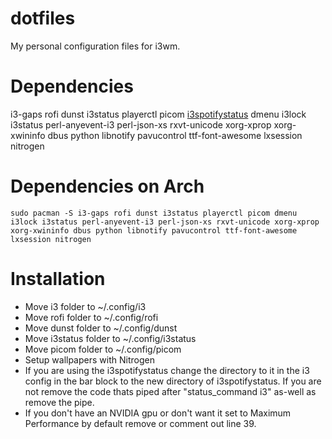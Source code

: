 # dotfiles
My personal configuration files for i3wm.

# Dependencies
i3-gaps
rofi
dunst
i3status
playerctl
picom
[i3spotifystatus](https://github.com/rpieja/i3spotifystatus)
dmenu
i3lock
i3status
perl-anyevent-i3
perl-json-xs
rxvt-unicode
xorg-xprop
xorg-xwininfo
dbus
python
libnotify
pavucontrol
ttf-font-awesome
lxsession
nitrogen

# Dependencies on Arch

```
sudo pacman -S i3-gaps rofi dunst i3status playerctl picom dmenu i3lock i3status perl-anyevent-i3 perl-json-xs rxvt-unicode xorg-xprop xorg-xwininfo dbus python libnotify pavucontrol ttf-font-awesome lxsession nitrogen
```


# Installation
* Move i3 folder to ~/.config/i3
* Move rofi folder to ~/.config/rofi
* Move dunst folder to ~/.config/dunst
* Move i3status folder to ~/.config/i3status
* Move picom folder to ~/.config/picom
* Setup wallpapers with Nitrogen
* If you are using the i3spotifystatus change the directory to it in the i3 config in the bar block to the new directory of i3spotifystatus. If you are not remove the code thats piped after "status_command i3" as-well as remove the pipe.
* If you don't have an NVIDIA gpu or don't want it set to Maximum Performance by default remove or comment out line 39.
